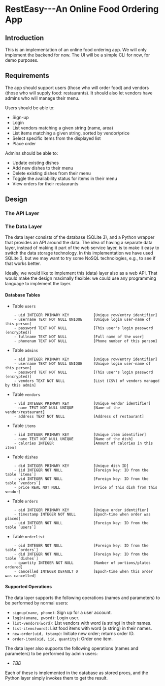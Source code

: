 # RestEasy---An Online Food Ordering App

## Introduction

This is an implementation of an online food ordering app.
We will only implement the backend for now.  The UI will
be a simple CLI for now, for demo purposes.

## Requirements

The app should support users (those who will order food) and
vendors (those who will supply food: restaurants).  It should also
let vendors have admins who will manage their menu.

Users should be able to:

- Sign-up
- Login
- List vendors matching a given string (name, area)
- List items matching a given string, sorted by vendor/price
- Select specific items from the displayed list
- Place order

Admins should be able to:

- Update existing dishes
- Add new dishes to their menu
- Delete existing dishes from their menu
- Toggle the availability status for items in their menu
- View orders for their restaurants

## Design

### The API Layer

### The Data Layer

The data layer consists of the database (SQLite 3), and a Python wrapper that
provides an API around the data.  The idea of having a separate data layer,
instead of making it part of the web service layer, is to make it easy to
switch the data storage technology.  In this implementation we have used
SQLite 3, but we may want to try some NoSQL technologies, e.g., to see if that
works better.

Ideally, we would like to implement this (data) layer also as a web API.  That
would make the design maximally flexible: we could use any programming language
to implement the layer.

#### Database Tables

* Table `users`
```
    - uid INTEGER PRIMARY KEY           [Unique row/entry identifier]
    - username TEXT NOT NULL UNIQUE     [Unique login user-name of this person]
    - password TEXT NOT NULL            [This user's login password (encrypted)]
    - fullname TEXT NOT NULL            [Full name of the user]
    - phonenum TEXT NOT NULL            [Phone number of this person]
```

* Table `admins`
```
    - aid INTEGER PRIMARY KEY           [Unique row/entry identifier]
    - username TEXT NOT NULL UNIQUE     [Unique login user-name of this person]
    - password TEXT NOT NULL            [This user's login password (encrypted)]
    - vendors TEXT NOT NULL             [List (CSV) of vendors managed by this admin]
```

* Table `vendors`
```
    - vid INTEGER PRIMARY KEY           [Unique vendor identifier]
    - name TEXT NOT NULL UNIQUE         [Name of the vendor/restaurant]
    - address TEXT NOT NULL             [Address of restaurant]
```

* Table `items`
```
    - iid INTEGER PRIMARY KEY           [Unique item identifier]
    - name TEXT NOT NULL UNIQUE         [Name of the dish]
    - calories INTEGER                  [Amount of calories in this item]
```

* Table `dishes`
```
    - did INTEGER PRIMARY KEY           [Unique dish ID]
    - iid INTEGER NOT NULL              [Foreign key: ID from the table `items`]
    - vid INTEGER NOT NULL              [Foreign key: ID from the table `vendors`]
    - price REAL NOT NULL               [Price of this dish from this vendor]
```

* Table `orders`
```
    - oid INTEGER PRIMARY KEY           [Unique order identifier]
    - timestamp INTEGER NOT NULL        [Epoch-time when order was placed]
    - uid INTEGER NOT NULL              [Foreign key: ID from the table `users`]
```

* Table `orderlist`
```
    - oid INTEGER NOT NULL              [Foreign key: ID from the table `orders`]
    - did INTEGER NOT NULL              [Foreign key: ID from the table `dishes`]
    - quantity INTEGER NOT NULL         [Number of portions/plates ordered]
    - cancelled INTEGER DEFAULT 0       [Epoch-time when this order was cancelled]
```

#### Supported Operations

The data layer supports the following operations (names and parameters) to be
performed by normal users:

- `signup(name, phone)`: Sign up for a user account.
- `login(uname, pword)`: Login user.
- `list-vendors(word)`:  List vendors with word (a string) in their names.
- `list-items(word)`:  List food items with word (a string) in their names.
- `new-order(uid, tstamp)`: Initiate new order; returns order ID.
- `order-item(oid, iid, quantity)`: Order one item.

The data layer also supports the following operations (names and parameters) to
be performed by admin users:

- *TBD*

Each of these is implemented in the database as stored procs, and the Python
layer simply invokes them to get the result.
